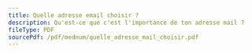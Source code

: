 ```yaml
---
title: Quelle adresse email choisir ?
description: Qu'est-ce que c'est l'importance de ton adresse mail ?
fileType: PDF
sourcePdf: /pdf/mednum/quelle_adresse_mail_choisir.pdf
---
```

